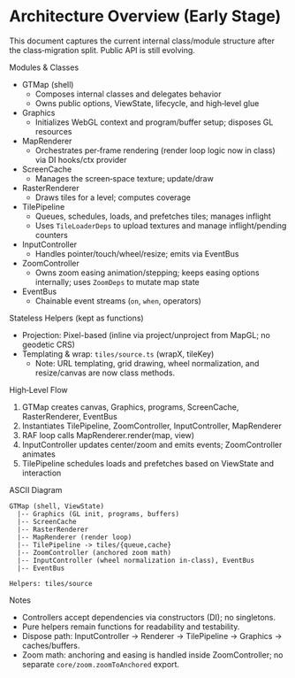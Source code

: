# Architecture Overview (Early Stage)

This document captures the current internal class/module structure after the class‑migration split. Public API is still evolving.

Modules & Classes

- GTMap (shell)
  - Composes internal classes and delegates behavior
  - Owns public options, ViewState, lifecycle, and high‑level glue
- Graphics
  - Initializes WebGL context and program/buffer setup; disposes GL resources
- MapRenderer
  - Orchestrates per‑frame rendering (render loop logic now in class) via DI hooks/ctx provider
- ScreenCache
  - Manages the screen‑space texture; update/draw
- RasterRenderer
  - Draws tiles for a level; computes coverage
- TilePipeline
  - Queues, schedules, loads, and prefetches tiles; manages inflight
  - Uses `TileLoaderDeps` to upload textures and manage inflight/pending counters
- InputController
  - Handles pointer/touch/wheel/resize; emits via EventBus
- ZoomController
  - Owns zoom easing animation/stepping; keeps easing options internally; uses `ZoomDeps` to mutate map state
- EventBus
  - Chainable event streams (`on`, `when`, operators)

Stateless Helpers (kept as functions)

- Projection: Pixel-based (inline via project/unproject from MapGL; no geodetic CRS)
- Templating & wrap: `tiles/source.ts` (wrapX, tileKey)
  - Note: URL templating, grid drawing, wheel normalization, and resize/canvas are now class methods.

High‑Level Flow

1. GTMap creates canvas, Graphics, programs, ScreenCache, RasterRenderer, EventBus
2. Instantiates TilePipeline, ZoomController, InputController, MapRenderer
3. RAF loop calls MapRenderer.render(map, view)
4. InputController updates center/zoom and emits events; ZoomController animates
5. TilePipeline schedules loads and prefetches based on ViewState and interaction

ASCII Diagram

```
GTMap (shell, ViewState)
  |-- Graphics (GL init, programs, buffers)
  |-- ScreenCache
  |-- RasterRenderer
  |-- MapRenderer (render loop)
  |-- TilePipeline -> tiles/{queue,cache}
  |-- ZoomController (anchored zoom math)
  |-- InputController (wheel normalization in-class), EventBus
  |-- EventBus

Helpers: tiles/source
```

Notes

- Controllers accept dependencies via constructors (DI); no singletons.
- Pure helpers remain functions for readability and testability.
- Dispose path: InputController → Renderer → TilePipeline → Graphics → caches/buffers.
- Zoom math: anchoring and easing is handled inside ZoomController; no separate `core/zoom.zoomToAnchored` export.
